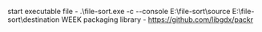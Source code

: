 start executable file - .\file-sort.exe -c  --console E:\file-sort\source E:\file-sort\destination WEEK
packaging library - https://github.com/libgdx/packr


